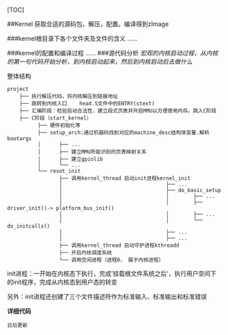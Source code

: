 
[TOC]

##Kernel
获取合适的源码包，解压，配置。编译得到zImage

###kernel根目录下各个文件夹及文件的含义
......

###kernel的配置和编译过程
......
###源代码分析
_宏观的内核启动过程，从内核的第一句代码开始分析，到内核启动起来，然后到内核启动后去做什么_

整体结构

    project
        ├── 执行解压代码，将内核解压到链接地址
        ├── 跳转到内核入口    head.S文件中的ENTRY(stext)
        ├── 汇编阶段：检验启动合法性，建立段式页表并开启MMU以方便使用内存。跳入C阶段
        ├── C阶段（start_kernel）                                                      
              ├── 硬件初始化等
              ├── setup_arch:通过机器码找到对应的machine_desc结构体变量.解析bootargs
              │      ├── ...
              │      ├── 建立MMU所能识别的页表映射关系
              │      ├── 建立gpiolib
              │      └── ...
              └── reset_init
                     ├── 调用kernel_thread 启动init进程kernel_init
                     │                                  ├── ...
                     │                                  ├── do_basic_setup
                     │                                  │        ├── ...
                     │                                  │        ├── driver_init()-> platform_bus_init()
                     │                                  │        ├── ...
                     │                                  │        └── do_initcalls()
                     │                                  ├── ...
                     │                                  ├── ...
                     ├── 调用kernel_thread 启动守护进程kthreadd
                     ├── 开启内核调度系统
                     └── 调用空闲进程（进程0， 属于内核进程）

init进程：一开始在内核态下执行，完成'挂载根文件系统之后'，执行用户空间下的init程序，完成从内核态到用户态的转变

另外：init进程还创建了三个文件描述符作为标准输入、标准输出和标准错误

**详细代码**

```
日后更新
```

      



